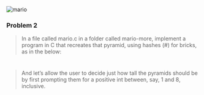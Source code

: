 ![mario](https://cs50.harvard.edu/x/2025/psets/1/mario/more/pyramids.png)
### Problem 2
> In a file called mario.c in a folder called mario-more, implement a program in C that recreates that pyramid, using hashes (#) for bricks, as in the below:

   #  #
  ##  ##
 ###  ###
####  ####

> And let’s allow the user to decide just how tall the pyramids should be by first prompting them for a positive int between, say, 1 and 8, inclusive.